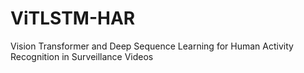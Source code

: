 # ViTLSTM-HAR
Vision Transformer and Deep Sequence Learning for Human Activity Recognition in Surveillance Videos
